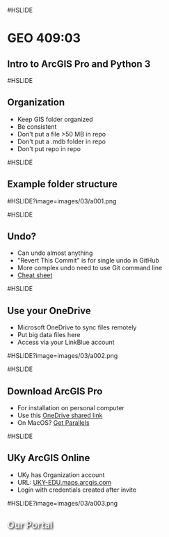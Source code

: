 #HSLIDE
# GEO 409:03
## Intro to ArcGIS Pro and Python 3

#HSLIDE
## Organization
* Keep GIS folder organized
* Be consistent
* Don't put a file >50 MB in repo
* Don't put a .mdb folder in repo
* Don't put repo in repo

#HSLIDE
## Example folder structure

#HSLIDE?image=images/03/a001.png

#HSLIDE
## Undo?
* Can undo almost anything
* "Revert This Commit" is for single undo in GitHub
* More complex undo need to use Git command line
* [Cheat sheet](https://blog.github.com/2015-06-08-how-to-undo-almost-anything-with-git/)


#HSLIDE
## Use your OneDrive
* Microsoft OneDrive to sync files remotely
* Put big data files here
* Access via your LinkBlue account

#HSLIDE?image=images/03/a002.png

#HSLIDE
## Download ArcGIS Pro
* For installation on personal computer
* Use this [OneDrive shared link](https://luky-my.sharepoint.com/:u:/g/personal/blshea1_uky_edu/EXZc5GPN41ZIrqjiSlO3AjEBJo3Z7ybHSc1qWDqkrySpVw?e=yHASu6)
* On MacOS? [Get Parallels](https://www.parallels.com/products/desktop/trial/)

#HSLIDE
## UKy ArcGIS Online
* UKy has Organization account
* URL: [UKY-EDU.maps.arcgis.com](https://UKY-EDU.maps.arcgis.com)
* Login with credentials created after invite

#HSLIDE?image=images/03/a003.png
<h2 style="color:#eee;text-shadow: 2px 2px 4px #000;">Our Portal</h2>